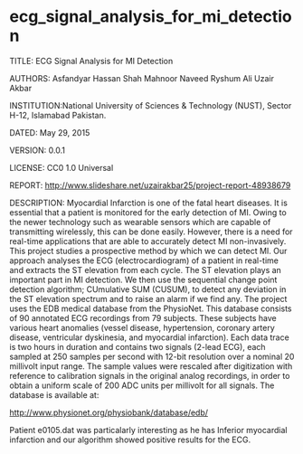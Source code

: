 # ecg_signal_analysis_for_mi_detection

TITLE:      ECG Signal Analysis for MI Detection

AUTHORS:    Asfandyar Hassan Shah
            Mahnoor Naveed
            Ryshum Ali
            Uzair Akbar

INSTITUTION:National University of Sciences & Technology (NUST), Sector
            H-12, Islamabad Pakistan.

DATED:      May 29, 2015

VERSION:    0.0.1

LICENSE:    CC0 1.0 Universal

REPORT:		http://www.slideshare.net/uzairakbar25/project-report-48938679

DESCRIPTION:
			Myocardial Infarction is one of the fatal heart diseases.
It is essential that a patient is monitored for the early detection
of MI. Owing to the newer technology such as wearable sensors which
are capable of transmitting wirelessly, this can be done easily.
However, there is a need for real-time applications that are able
to accurately detect MI non-invasively.
            This project studies a prospective method by which we can
detect MI. Our approach analyses the ECG (electrocardiogram) of a
patient in real-time and extracts the ST elevation from each cycle.
The ST elevation plays an important part in MI detection. We then use
the sequential change point detection algorithm; CUmulative SUM
(CUSUM), to detect any deviation in the ST elevation spectrum and to
raise an alarm if we find any.
			The project uses the EDB medical database from the
PhysioNet. This database consists of 90 annotated ECG recordings
from 79 subjects. These subjects have various heart anomalies (vessel
disease, hypertension, coronary artery disease, ventricular dyskinesia,
and myocardial infarction). Each data trace is two hours in duration
and contains two signals (2-lead ECG), each sampled at 250 samples per
second with 12-bit resolution over a nominal 20 millivolt input range.
The sample values were rescaled after digitization with reference to
calibration signals in the original analog recordings, in order to
obtain a uniform scale of 200 ADC units per millivolt for all signals.
The database is available at:

http://www.physionet.org/physiobank/database/edb/

Patient e0105.dat was particalarly interesting as he has Inferior
myocardial infarction and our algorithm showed positive results for the
ECG.